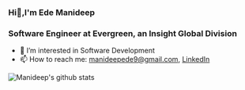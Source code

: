 ###                                             Hi👋,I'm Ede Manideep
###                                 Software Engineer at Evergreen, an Insight Global Division


- 🔭 I’m interested in Software Development
- 📫 How to reach me: [manideepede9@gmail.com](mailto:manideepede9@gmail.com), [LinkedIn](https://www.linkedin.com/in/manideepdev/)


 ![Manideep's github stats](https://github-readme-stats.vercel.app/api?username=EdeManideep)

 
